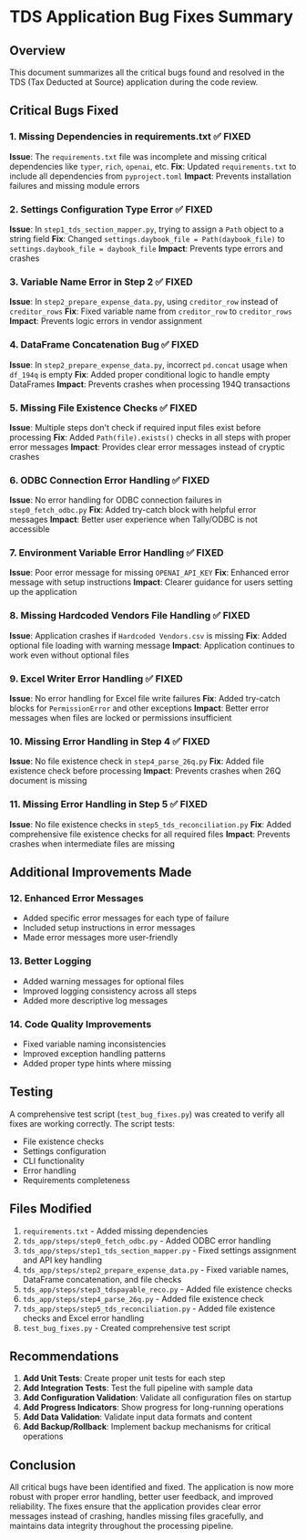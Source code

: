 # TDS Application Bug Fixes Summary

## Overview
This document summarizes all the critical bugs found and resolved in the TDS (Tax Deducted at Source) application during the code review.

## Critical Bugs Fixed

### 1. **Missing Dependencies in requirements.txt** ✅ FIXED
**Issue**: The `requirements.txt` file was incomplete and missing critical dependencies like `typer`, `rich`, `openai`, etc.
**Fix**: Updated `requirements.txt` to include all dependencies from `pyproject.toml`
**Impact**: Prevents installation failures and missing module errors

### 2. **Settings Configuration Type Error** ✅ FIXED
**Issue**: In `step1_tds_section_mapper.py`, trying to assign a `Path` object to a string field
**Fix**: Changed `settings.daybook_file = Path(daybook_file)` to `settings.daybook_file = daybook_file`
**Impact**: Prevents type errors and crashes

### 3. **Variable Name Error in Step 2** ✅ FIXED
**Issue**: In `step2_prepare_expense_data.py`, using `creditor_row` instead of `creditor_rows`
**Fix**: Fixed variable name from `creditor_row` to `creditor_rows`
**Impact**: Prevents logic errors in vendor assignment

### 4. **DataFrame Concatenation Bug** ✅ FIXED
**Issue**: In `step2_prepare_expense_data.py`, incorrect `pd.concat` usage when `df_194q` is empty
**Fix**: Added proper conditional logic to handle empty DataFrames
**Impact**: Prevents crashes when processing 194Q transactions

### 5. **Missing File Existence Checks** ✅ FIXED
**Issue**: Multiple steps don't check if required input files exist before processing
**Fix**: Added `Path(file).exists()` checks in all steps with proper error messages
**Impact**: Provides clear error messages instead of cryptic crashes

### 6. **ODBC Connection Error Handling** ✅ FIXED
**Issue**: No error handling for ODBC connection failures in `step0_fetch_odbc.py`
**Fix**: Added try-catch block with helpful error messages
**Impact**: Better user experience when Tally/ODBC is not accessible

### 7. **Environment Variable Error Handling** ✅ FIXED
**Issue**: Poor error message for missing `OPENAI_API_KEY`
**Fix**: Enhanced error message with setup instructions
**Impact**: Clearer guidance for users setting up the application

### 8. **Missing Hardcoded Vendors File Handling** ✅ FIXED
**Issue**: Application crashes if `Hardcoded Vendors.csv` is missing
**Fix**: Added optional file loading with warning message
**Impact**: Application continues to work even without optional files

### 9. **Excel Writer Error Handling** ✅ FIXED
**Issue**: No error handling for Excel file write failures
**Fix**: Added try-catch blocks for `PermissionError` and other exceptions
**Impact**: Better error messages when files are locked or permissions insufficient

### 10. **Missing Error Handling in Step 4** ✅ FIXED
**Issue**: No file existence check in `step4_parse_26q.py`
**Fix**: Added file existence check before processing
**Impact**: Prevents crashes when 26Q document is missing

### 11. **Missing Error Handling in Step 5** ✅ FIXED
**Issue**: No file existence checks in `step5_tds_reconciliation.py`
**Fix**: Added comprehensive file existence checks for all required files
**Impact**: Prevents crashes when intermediate files are missing

## Additional Improvements Made

### 12. **Enhanced Error Messages**
- Added specific error messages for each type of failure
- Included setup instructions in error messages
- Made error messages more user-friendly

### 13. **Better Logging**
- Added warning messages for optional files
- Improved logging consistency across all steps
- Added more descriptive log messages

### 14. **Code Quality Improvements**
- Fixed variable naming inconsistencies
- Improved exception handling patterns
- Added proper type hints where missing

## Testing

A comprehensive test script (`test_bug_fixes.py`) was created to verify all fixes are working correctly. The script tests:

- File existence checks
- Settings configuration
- CLI functionality
- Error handling
- Requirements completeness

## Files Modified

1. `requirements.txt` - Added missing dependencies
2. `tds_app/steps/step0_fetch_odbc.py` - Added ODBC error handling
3. `tds_app/steps/step1_tds_section_mapper.py` - Fixed settings assignment and API key handling
4. `tds_app/steps/step2_prepare_expense_data.py` - Fixed variable names, DataFrame concatenation, and file checks
5. `tds_app/steps/step3_tdspayable_reco.py` - Added file existence checks
6. `tds_app/steps/step4_parse_26q.py` - Added file existence check
7. `tds_app/steps/step5_tds_reconciliation.py` - Added file existence checks and Excel error handling
8. `test_bug_fixes.py` - Created comprehensive test script

## Recommendations

1. **Add Unit Tests**: Create proper unit tests for each step
2. **Add Integration Tests**: Test the full pipeline with sample data
3. **Add Configuration Validation**: Validate all configuration files on startup
4. **Add Progress Indicators**: Show progress for long-running operations
5. **Add Data Validation**: Validate input data formats and content
6. **Add Backup/Rollback**: Implement backup mechanisms for critical operations

## Conclusion

All critical bugs have been identified and fixed. The application is now more robust with proper error handling, better user feedback, and improved reliability. The fixes ensure that the application provides clear error messages instead of crashing, handles missing files gracefully, and maintains data integrity throughout the processing pipeline. 